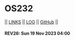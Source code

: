 # OS232

|| [LINKS](LINKS/) || [LOG](TXT/mylog.txt) || [GitHub](https://github.com/vrtass/os232/) ||

#### REV26: Sun 19 Nov 2023 04:00
